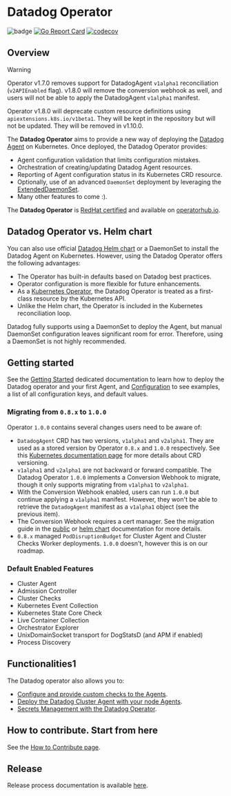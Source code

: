 # Datadog Operator

![badge](https://github.com/DataDog/datadog-operator/actions/workflows/main.yml/badge.svg)
[![Go Report Card](https://goreportcard.com/badge/github.com/datadog/datadog-operator)](https://goreportcard.com/report/github.com/datadog/datadog-operator)
[![codecov](https://codecov.io/gh/datadog/datadog-operator/branch/main/graph/badge.svg)](https://codecov.io/gh/datadog/datadog-operator)

## Overview

> [!WARNING]
> Operator v1.7.0 removes support for DatadogAgent `v1alpha1` reconciliation (`v2APIEnabled` flag). v1.8.0 will remove the conversion webhook as well, and users will not be able to apply the DatadogAgent `v1alpha1` manifest.
> 
> Operator v1.8.0 will deprecate custom resource definitions using `apiextensions.k8s.io/v1beta1`. They will be kept in the repository but will not be updated. They will be removed in v1.10.0.  

The **Datadog Operator** aims to provide a new way of deploying the [Datadog Agent][1] on Kubernetes. Once deployed, the Datadog Operator provides:

- Agent configuration validation that limits configuration mistakes.
- Orchestration of creating/updating Datadog Agent resources.
- Reporting of Agent configuration status in its Kubernetes CRD resource.
- Optionally, use of an advanced `DaemonSet` deployment by leveraging the [ExtendedDaemonSet][2].
- Many other features to come :).

The **Datadog Operator** is [RedHat certified][10] and available on [operatorhub.io][11].

## Datadog Operator vs. Helm chart

You can also use official [Datadog Helm chart][3] or a DaemonSet to install the Datadog Agent on Kubernetes. However, using the Datadog Operator offers the following advantages:

* The Operator has built-in defaults based on Datadog best practices.
* Operator configuration is more flexible for future enhancements.
* As a [Kubernetes Operator][16], the Datadog Operator is treated as a first-class resource by the Kubernetes API.
* Unlike the Helm chart, the Operator is included in the Kubernetes reconciliation loop.

Datadog fully supports using a DaemonSet to deploy the Agent, but manual DaemonSet configuration leaves significant room for error. Therefore, using a DaemonSet is not highly recommended.

## Getting started

See the [Getting Started][5] dedicated documentation to learn how to deploy the Datadog operator and your first Agent, and [Configuration][12] to see examples, a list of all configuration keys, and default values.

### Migrating from `0.8.x` to `1.0.0`

Operator `1.0.0` contains several changes users need to be aware of:
* `DatadogAgent` CRD has two versions, `v1alpha1` and `v2alpha1`. They are used as a stored version by Operator `0.8.x` and `1.0.0` respectively. See this [Kubernetes documentation page][13] for more details about CRD versioning.
* `v1alpha1` and `v2alpha1` are not backward or forward compatible. The Datadog Operator `1.0.0` implements a Conversion Webhook to migrate, though it only supports migrating from `v1alpha1` to `v2alpha1`.
* With the Conversion Webhook enabled, users can run `1.0.0` but continue applying a `v1alpha1` manifest. However, they won't be able to retrieve the `DatadogAgent` manifest as a `v1alpha1` object (see the previous item).
*  The Conversion Webhook requires a cert manager. See the migration guide in the [public][14] or [helm chart][15] documentation for more details.
* `0.8.x` managed `PodDisruptionBudget` for Cluster Agent and Cluster Checks Worker deployments. `1.0.0` doesn't, however this is on our roadmap.

### Default Enabled Features

- Cluster Agent
- Admission Controller
- Cluster Checks
- Kubernetes Event Collection
- Kubernetes State Core Check
- Live Container Collection
- Orchestrator Explorer
- UnixDomainSocket transport for DogStatsD (and APM if enabled)
- Process Discovery

## Functionalities1

The Datadog operator also allows you to:

- [Configure and provide custom checks to the Agents][6].
- [Deploy the Datadog Cluster Agent with your node Agents][7].
- [Secrets Management with the Datadog Operator][8].

## How to contribute. Start from here

See the [How to Contribute page][9].

[1]: https://github.com/DataDog/datadog-agent/
[2]: https://github.com/DataDog/extendeddaemonset
[3]: https://github.com/DataDog/helm-charts/tree/main/charts/datadog
[4]: https://github.com/DataDog/datadog-agent/tree/6.15.0/Dockerfiles/manifests
[5]: https://github.com/DataDog/datadog-operator/blob/main/docs/getting_started.md
[6]: https://github.com/DataDog/datadog-operator/blob/main/docs/custom_check.md
[7]: https://github.com/DataDog/datadog-operator/blob/main/docs/cluster_agent_setup.md
[8]: https://github.com/DataDog/datadog-operator/blob/main/docs/secret_management.md
[9]: https://github.com/DataDog/datadog-operator/tree/main/docs/how-to-contribute.md
[10]: https://catalog.redhat.com/software/operators/detail/5e9874986c5dcb34dfbb1a12
[11]: https://operatorhub.io/operator/datadog-operator
[12]: https://github.com/DataDog/datadog-operator/blob/main/docs/configuration.v2alpha1.md
[13]: https://kubernetes.io/docs/tasks/extend-kubernetes/custom-resources/custom-resource-definition-versioning/
[14]: https://docs.datadoghq.com/containers/guide/datadogoperator_migration/
[15]: https://github.com/DataDog/helm-charts/tree/main/charts/datadog-operator#migration
[16]: https://kubernetes.io/docs/concepts/extend-kubernetes/operator/

## Release

Release process documentation is available [here](./RELEASING.md).
